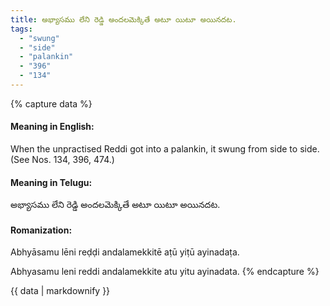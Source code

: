 ```yaml
---
title: అభ్యాసము లేని రెడ్డి అందలమెక్కితే అటూ యిటూ అయినదట.
tags:
  - "swung"
  - "side"
  - "palankin"
  - "396"
  - "134"
---
```


{% capture data %}
#### Meaning in English:
When the unpractised Reddi got into a palankin, it swung from side to side.
(See Nos. 134, 396, 474.)

#### Meaning in Telugu:
అభ్యాసము లేని రెడ్డి అందలమెక్కితే అటూ యిటూ అయినదట.

#### Romanization:
Abhyāsamu lēni reḍḍi andalamekkitē aṭū yiṭū ayinadaṭa.

Abhyasamu leni reddi andalamekkite atu yitu ayinadata.
{% endcapture %}

{{ data | markdownify }}

